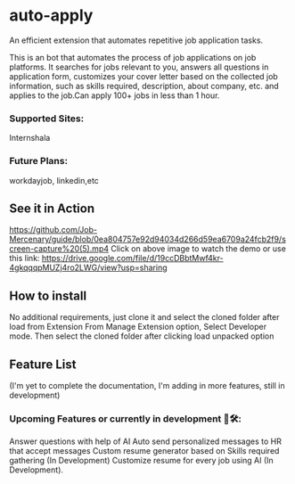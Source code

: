 # auto-apply
An efficient extension that automates repetitive job application tasks.

This is an  bot that automates the process of job applications on job platforms. It searches for jobs relevant to you, answers all questions in application form, customizes your cover letter based on the collected job information, such as skills required, description, about company, etc. and applies to the job.Can apply 100+ jobs in less than 1 hour.

### Supported Sites:
Internshala

### Future Plans:
workdayjob,
linkedin,etc

## See it in Action
https://github.com/Job-Mercenary/guide/blob/0ea804757e92d94034d266d59ea6709a24fcb2f9/screen-capture%20(5).mp4
Click on above image to watch the demo or use this link: https://drive.google.com/file/d/19ccDBbtMwf4kr-4gkqqqpMUZj4ro2LWG/view?usp=sharing

## How to install
No additional requirements, just clone it and select the cloned folder after load from Extension
From Manage Extension option, Select Developer mode.
Then select the cloned folder after clicking load unpacked option

## Feature List
(I'm yet to complete the documentation, I'm adding in more features, still in development)

### Upcoming Features or currently in development 🤖🛠️:
Answer questions with help of AI
Auto send personalized messages to HR that accept messages
Custom resume generator based on Skills required gathering (In Development)
Customize resume for every job using AI (In Development).
